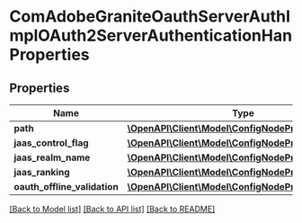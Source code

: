 # ComAdobeGraniteOauthServerAuthImplOAuth2ServerAuthenticationHanProperties

## Properties
Name | Type | Description | Notes
------------ | ------------- | ------------- | -------------
**path** | [**\OpenAPI\Client\Model\ConfigNodePropertyString**](ConfigNodePropertyString.md) |  | [optional] 
**jaas_control_flag** | [**\OpenAPI\Client\Model\ConfigNodePropertyString**](ConfigNodePropertyString.md) |  | [optional] 
**jaas_realm_name** | [**\OpenAPI\Client\Model\ConfigNodePropertyString**](ConfigNodePropertyString.md) |  | [optional] 
**jaas_ranking** | [**\OpenAPI\Client\Model\ConfigNodePropertyInteger**](ConfigNodePropertyInteger.md) |  | [optional] 
**oauth_offline_validation** | [**\OpenAPI\Client\Model\ConfigNodePropertyBoolean**](ConfigNodePropertyBoolean.md) |  | [optional] 

[[Back to Model list]](../README.md#documentation-for-models) [[Back to API list]](../README.md#documentation-for-api-endpoints) [[Back to README]](../README.md)


